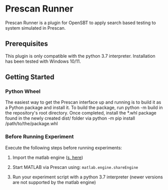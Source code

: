 # Prescan Runner
Prescan Runner is a plugin for OpenSBT to apply search based testing to system simulated in Prescan.


## Prerequisites
This plugin is only compatible with the python 3.7 interpreter. Installation has been tested with Windows 10/11.

## Getting Started

### Python Wheel
The easiest way to get the Prescan interface up and running is to build it as a Python package and install it.
To build the package, run python -m build in the repository's root directory. Once completed, install the *.whl package found in the newly created dist/ folder via python -m pip install /path/to/the/package.whl

### Before Running Experiment

Execute the following steps before running experiments:

1. Import the matlab engine ([s. here](https://de.mathworks.com/help/matlab/matlab_external/install-the-matlab-engine-for-python.html))

2. Start MATLAB via Prescan using: `matlab.engine.shareEngine`

3. Run your experiment script with a python 3.7 interpreter (newer versions are not supported by the matlab engine)
